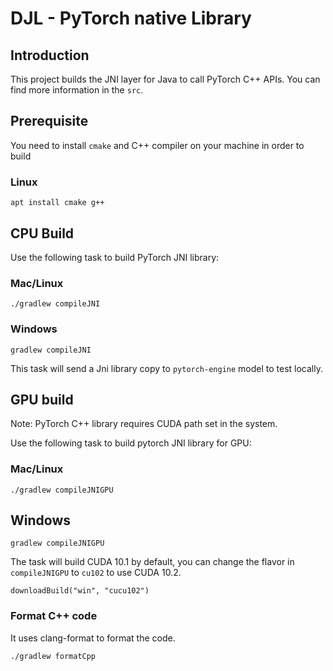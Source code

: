 # DJL - PyTorch native Library

## Introduction
This project builds the JNI layer for Java to call PyTorch C++ APIs.
You can find more information in the `src`.

## Prerequisite
You need to install `cmake` and C++ compiler on your machine in order to build

### Linux

```
apt install cmake g++
```

## CPU Build

Use the following task to build PyTorch JNI library:

### Mac/Linux

```
./gradlew compileJNI
```

### Windows

```
gradlew compileJNI
```

This task will send a Jni library copy to `pytorch-engine` model to test locally.

## GPU build
Note: PyTorch C++ library requires CUDA path set in the system.

Use the following task to build pytorch JNI library for GPU:

### Mac/Linux

```
./gradlew compileJNIGPU
```

## Windows

```
gradlew compileJNIGPU
```

The task will build CUDA 10.1 by default, you can change the flavor in `compileJNIGPU` to `cu102` to use CUDA 10.2.

```
downloadBuild("win", "cucu102")
```

### Format C++ code
It uses clang-format to format the code.

```
./gradlew formatCpp
```
